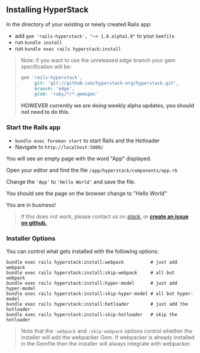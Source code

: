 ## Installing HyperStack

In the directory of your existing or newly created Rails app:

* add `gem 'rails-hyperstack', "~> 1.0.alpha1.0"` to your `Gemfile`
* run `bundle install`
* run `bundle exec rails hyperstack:install`

> Note: if you want to use the unreleased edge branch your gem specification will be:
>
> ```ruby
> gem 'rails-hyperstack',
>      git: 'git://github.com/hyperstack-org/hyperstack.git',
>      branch: 'edge',
>      glob: 'ruby/*/*.gemspec'
> ```
> **HOWEVER currently we are doing weekly alpha updates, you should not need to do this.**

### Start the Rails app

* `bundle exec foreman start` to start Rails and the Hotloader
* Navigate to `http://localhost:5000/`

You will see an empty page with the word "App" displayed.

Open your editor and find the file `/app/hyperstack/components/app.rb`

Change the `'App'` to `'Hello World'` and save the file.

You should see the page on the browser change to "Hello World"

You are in business!

> If this does not work, please contact us on *[slack](https://hyperstack.org/slack)*, or **[create an issue on github.](https://github.com/hyperstack-org/hyperstack/issues/new)**

### Installer Options

You can control what gets installed with the following options:

```
bundle exec rails hyperstack:install:webpack          # just add webpack
bundle exec rails hyperstack:install:skip-webpack     # all but webpack
bundle exec rails hyperstack:install:hyper-model      # just add hyper-model
bundle exec rails hyperstack:install:skip-hyper-model # all but hyper-model
bundle exec rails hyperstack:install:hotloader        # just add the hotloader
bundle exec rails hyperstack:install:skip-hotloader   # skip the hotloader
```

> Note that the `:webpack` and `:skip-webpack` options control whether the installer will
add the webpacker Gem.  If webpacker is already installed in the Gemfile then the
installer will always integrate with webpacker.
